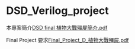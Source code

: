 # DSD_Verilog_project
本專案簡介[DSD final 植物大戰殭屍簡介.pdf](DSD_final_植物大戰殭屍簡介.pdf)

Final Project 要求[Final_Project_D_植物大戰殭屍.pdf](Final_Project_D_植物大戰殭屍.pdf)
